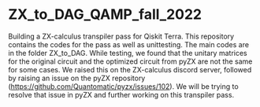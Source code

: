 # ZX_to_DAG_QAMP_fall_2022
Building a ZX-calculus transpiler pass for Qiskit Terra. This repository contains the codes for the pass as well as unittesting. The main codes are in the folder ZX_to_DAG. While testing, we found that the unitary matrices for the original circuit and the optimized circuit from pyZX are not the same for some cases. We raised this on the ZX-calculus discord server, followed by raising an issue on the pyZX repository (https://github.com/Quantomatic/pyzx/issues/102). We will be trying to resolve that issue in pyZX and further working on this transpiler pass.
